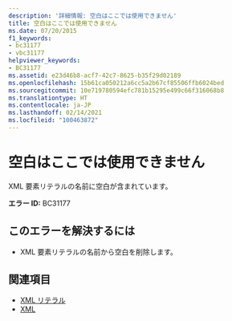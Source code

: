 ```yaml
---
description: '詳細情報: 空白はここでは使用できません'
title: 空白はここでは使用できません
ms.date: 07/20/2015
f1_keywords:
- bc31177
- vbc31177
helpviewer_keywords:
- BC31177
ms.assetid: e23d46b8-acf7-42c7-8625-b35f29d02189
ms.openlocfilehash: 15b61ca050212a6cc5a2b67cf85506ffb6024bed
ms.sourcegitcommit: 10e719780594efc781b15295e499c66f316068b8
ms.translationtype: HT
ms.contentlocale: ja-JP
ms.lasthandoff: 02/14/2021
ms.locfileid: "100463872"
---
```

# <a name="white-space-may-not-appear-here"></a>空白はここでは使用できません

XML 要素リテラルの名前に空白が含まれています。  
  
 **エラー ID:** BC31177  
  
## <a name="to-correct-this-error"></a>このエラーを解決するには  
  
- XML 要素リテラルの名前から空白を削除します。  
  
## <a name="see-also"></a>関連項目

- [XML リテラル](../language-reference/xml-literals/index.md)
- [XML](../programming-guide/language-features/xml/index.md)
